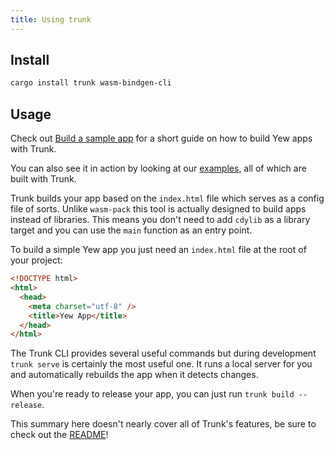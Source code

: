 ```yaml
---
title: Using trunk
---
```


## Install

```bash
cargo install trunk wasm-bindgen-cli
```

## Usage

Check out [Build a sample app](../build-a-sample-app.md) for a short guide on how to build Yew apps with Trunk.

You can also see it in action by looking at our [examples](https://github.com/yewstack/yew/tree/master/examples),
all of which are built with Trunk.

Trunk builds your app based on the `index.html` file which serves as a config file of sorts.
Unlike `wasm-pack` this tool is actually designed to build apps instead of libraries.
This means you don't need to add `cdylib` as a library target and you can use the `main` function
as an entry point.

To build a simple Yew app you just need an `index.html` file at the root of your project:

```html
<!DOCTYPE html>
<html>
  <head>
    <meta charset="utf-8" />
    <title>Yew App</title>
  </head>
</html>
```

The Trunk CLI provides several useful commands but during development `trunk serve` is certainly the most useful one.
It runs a local server for you and automatically rebuilds the app when it detects changes.

When you're ready to release your app, you can just run `trunk build --release`.

This summary here doesn't nearly cover all of Trunk's features,
be sure to check out the [README](https://github.com/thedodd/trunk)!
